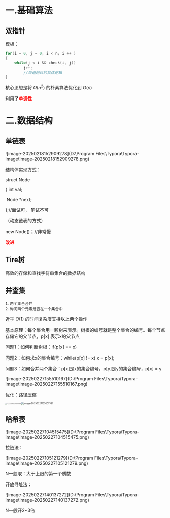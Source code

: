 # 一.基础算法

## 双指针

模板：

```c++
for(i = 0, j = 0; i < n; i ++ )
{
	while(j < i && check(i, j))
        j++;
  		//每道题目的具体逻辑
}
```



核心思想是将 $O(n^2)$ 的朴素算法优化到 $O(n)$​

利用了<font color=red>**单调性**</font>

# 二.数据结构

## 单链表

![image-20250218152909278](D:\Program Files\Typora\Typora-image\image-20250218152909278.png)

结构体实现方式：

struct Node

{
	int val;

​	Node *next;

};//面试可， 笔试不可

（动态链表的方式）

new Node()；//非常慢

**<font color=red>改进</font>**

## Tire树

高效的存储和查找字符串集合的数据结构

## 并查集

```htaccess
1.两个集合合并
2.询问两个元素是否在一个集合中
```

近乎 $O(1)$ 的时间复杂度支持以上两个操作

基本原理：每个集合用一颗树来表示。树根的编号就是整个集合的编号。每个节点存储它的父节点，p[x] 表示x的父节点



问题1：如何判断树根：if(p[x] == x)

问题2：如何求x的集合编号：while(p[x] != x) x = p[x];

问题3：如何合并两个集合：p[x]是x的集合编号，p[y]是y的集合编号，p[x] = y

![image-20250227155510167](D:\Program Files\Typora\Typora-image\image-20250227155510167.png)



优化：路径压缩

<img src="D:\Program Files\Typora\Typora-image\image-20250227155531525.png" alt="image-20250227155531525" style="zoom: 25%;" /><img src="D:\Program Files\Typora\Typora-image\image-20250227155607387.png" alt="image-20250227155607387" style="zoom: 50%;" />

## 哈希表

![image-20250227104515475](D:\Program Files\Typora\Typora-image\image-20250227104515475.png)

拉链法：

![image-20250227105121279](D:\Program Files\Typora\Typora-image\image-20250227105121279.png)

N一般取：大于上限的第一个质数

开放寻址法：

![image-20250227140137272](D:\Program Files\Typora\Typora-image\image-20250227140137272.png)

N一般开2~3倍
